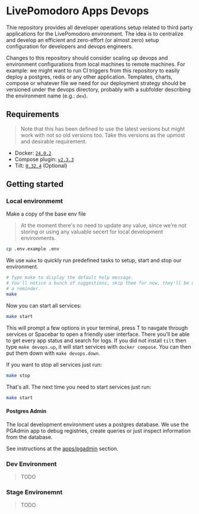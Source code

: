 # LivePomodoro Apps Devops

Thie repository provides all developer operations setup related to third party applications for the LivePomodoro environment. The idea is to centralize and develop an efficient and zero-effort (or almost zero) setup configuration for developers and devops engineers.

Changes to this repository should consider scaling up devops and environment configurations from local machines to remote machines. For example: we might want to run CI triggers from this repository to easily deploy a postgres, redis or any other application. Templates, charts, compose or whatever file we need for our deployment strategy should be versioned under the devops directory, probably with a subfolder describing the environment name (e.g.: `dev`).

## Requirements

> Note that this has been defined to use the latest versions but might work with not so old versions too. Take this versions as the upmost and desirable requirement.

* Docker: [`24.0.2`](https://docs.docker.com/desktop/install/ubuntu/)
* Compose plugin: [`v2.3.3`](https://docs.docker.com/compose/install/linux/)
* Tilt: [`0.32.4`](https://docs.tilt.dev/#macoslinux) (Optional)

## Getting started

### Local environmemt

Make a copy of the base env file

> At the moment there's no need to update any value, since we're not storing or using any valuable secert for local development environments.

```bash
cp .env.example .env
```

We use `make` to quickly run predefined tasks to setup, start and stop our environment.

```bash
# Type make to display the default help message.
# You'll notice a bunch of suggestions, skip them for now, they'll be useful as
# a reminder.
make
```

Now you can start all services:

```bash
make start
```

This will prompt a few options in your terminal, press T to navgate through services or Spacebar to open a friendly user interface. There you'll be able to get every app status and search for logs. If you did not install `tilt` then type `make devops.up`, it will start services with `docker compose`. You can then put them down with `make devops.down`.

If you want to stop all services just run:

```bash
make stop
```

That's all. The next time you need to start services just run:

```bash
make start
```

#### Postgres Admin

The local development environment uses a postgres database. We use the PGAdmin app to debug registries, create queries or just inspect information from the database.

See instructions at the [apps/pgadmin](./devops/apps/pgadmin/README.md) section.

### Dev Environment

> TODO

### Stage Environemnt

> TODO
